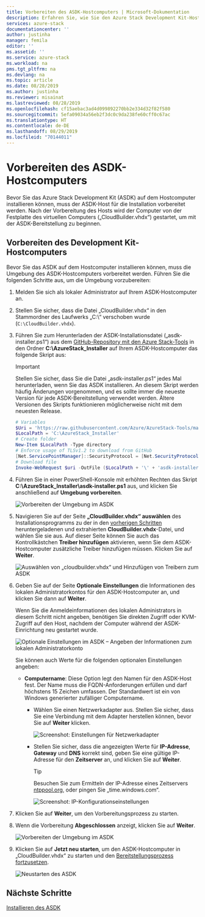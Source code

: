 ```yaml
---
title: Vorbereiten des ASDK-Hostcomputers | Microsoft-Dokumentation
description: Erfahren Sie, wie Sie den Azure Stack Development Kit-Hostcomputer (ASDK) für die ASDK-Installation vorbereiten.
services: azure-stack
documentationcenter: ''
author: justinha
manager: femila
editor: ''
ms.assetid: ''
ms.service: azure-stack
ms.workload: na
pms.tgt_pltfrm: na
ms.devlang: na
ms.topic: article
ms.date: 08/28/2019
ms.author: justinha
ms.reviewer: misainat
ms.lastreviewed: 08/28/2019
ms.openlocfilehash: cf15aebac3ad4d099892270bb2e334d32f82f580
ms.sourcegitcommit: 5efa09034a56eb2f3dc0c9da238fe60cff0c67ac
ms.translationtype: HT
ms.contentlocale: de-DE
ms.lasthandoff: 08/29/2019
ms.locfileid: "70144011"
---
```

# <a name="prepare-the-asdk-host-computer"></a>Vorbereiten des ASDK-Hostcomputers
Bevor Sie das Azure Stack Development Kit (ASDK) auf dem Hostcomputer installieren können, muss der ASDK-Host für die Installation vorbereitet werden. Nach der Vorbereitung des Hosts wird der Computer von der Festplatte des virtuellen Computers („CloudBuilder.vhdx“) gestartet, um mit der ASDK-Bereitstellung zu beginnen.

## <a name="prepare-the-development-kit-host-computer"></a>Vorbereiten des Development Kit-Hostcomputers
Bevor Sie das ASDK auf dem Hostcomputer installieren können, muss die Umgebung des ASDK-Hostcomputers vorbereitet werden. Führen Sie die folgenden Schritte aus, um die Umgebung vorzubereiten:

1. Melden Sie sich als lokaler Administrator auf Ihrem ASDK-Hostcomputer an.
2. Stellen Sie sicher, dass die Datei „CloudBuilder.vhdx“ in den Stammordner des Laufwerks „C:\“ verschoben wurde (`C:\CloudBuilder.vhdx`).
3. Führen Sie zum Herunterladen der ASDK-Installationsdatei („asdk-installer.ps1“) aus dem [GitHub-Repository mit den Azure Stack-Tools](https://github.com/Azure/AzureStack-Tools) in den Ordner **C:\AzureStack_Installer** auf Ihrem ASDK-Hostcomputer das folgende Skript aus:

   > [!IMPORTANT]
   > Stellen Sie sicher, dass Sie die Datei „asdk-installer.ps1“ jedes Mal herunterladen, wenn Sie das ASDK installieren. An diesem Skript werden häufig Änderungen vorgenommen, und es sollte immer die neueste Version für jede ASDK-Bereitstellung verwendet werden. Ältere Versionen des Skripts funktionieren möglicherweise nicht mit dem neuesten Release.

   ```powershell
   # Variables
   $Uri = 'https://raw.githubusercontent.com/Azure/AzureStack-Tools/master/Deployment/asdk-installer.ps1'
   $LocalPath = 'C:\AzureStack_Installer'
   # Create folder
   New-Item $LocalPath -Type directory
   # Enforce usage of TLSv1.2 to download from GitHub
   [Net.ServicePointManager]::SecurityProtocol = [Net.SecurityProtocolType]::Tls12
   # Download file
   Invoke-WebRequest $uri -OutFile ($LocalPath + '\' + 'asdk-installer.ps1')
   ```

4. Führen Sie in einer PowerShell-Konsole mit erhöhten Rechten das Skript **C:\AzureStack_Installer\asdk-installer.ps1** aus, und klicken Sie anschließend auf **Umgebung vorbereiten**.

    ![Vorbereiten der Umgebung im ASDK](media/asdk-prepare-host/1.PNG) 

5. Navigieren Sie auf der Seite **„CloudBuilder.vhdx“ auswählen** des Installationsprogramms zu der in den [vorherigen Schritten](asdk-download.md) heruntergeladenen und extrahierten **CloudBuilder.vhdx**-Datei, und wählen Sie sie aus. Auf dieser Seite können Sie auch das Kontrollkästchen **Treiber hinzufügen** aktivieren, wenn Sie dem ASDK-Hostcomputer zusätzliche Treiber hinzufügen müssen. Klicken Sie auf **Weiter**.  

    ![Auswählen von „cloudbuilder.vhdx“ und Hinzufügen von Treibern zum ASDK](media/asdk-prepare-host/2.PNG)

6. Geben Sie auf der Seite **Optionale Einstellungen** die Informationen des lokalen Administratorkontos für den ASDK-Hostcomputer an, und klicken Sie dann auf **Weiter**.

    Wenn Sie die Anmeldeinformationen des lokalen Administrators in diesem Schritt nicht angeben, benötigen Sie direkten Zugriff oder KVM-Zugriff auf den Host, nachdem der Computer während der ASDK-Einrichtung neu gestartet wurde.

   ![Optionale Einstellungen im ASDK – Angeben der Informationen zum lokalen Administratorkonto](media/asdk-prepare-host/3.PNG)

    Sie können auch Werte für die folgenden optionalen Einstellungen angeben:
    - **Computername**: Diese Option legt den Namen für den ASDK-Host fest. Der Name muss die FQDN-Anforderungen erfüllen und darf höchstens 15 Zeichen umfassen. Der Standardwert ist ein von Windows generierter zufälliger Computername.

        - Wählen Sie einen Netzwerkadapter aus. Stellen Sie sicher, dass Sie eine Verbindung mit dem Adapter herstellen können, bevor Sie auf **Weiter** klicken.

            ![Screenshot: Einstellungen für Netzwerkadapter](media/asdk-prepare-host/step-four-network-adapter.png)

        - Stellen Sie sicher, dass die angezeigten Werte für **IP-Adresse**, **Gateway** und **DNS** korrekt sind, geben Sie eine gültige IP-Adresse für den **Zeitserver** an, und klicken Sie auf **Weiter**.

            >[!TIP]
            >Besuchen Sie zum Ermitteln der IP-Adresse eines Zeitservers [ntppool.org](https://www.ntppool.org/), oder pingen Sie „time.windows.com“. 

            ![Screenshot: IP-Konfigurationseinstellungen](media/asdk-prepare-host/step-five-host-ip-config.png)

7. Klicken Sie auf **Weiter**, um den Vorbereitungsprozess zu starten.
8. Wenn die Vorbereitung **Abgeschlossen** anzeigt, klicken Sie auf **Weiter**.

    ![Vorbereiten der Umgebung im ASDK](media/asdk-prepare-host/4.PNG)

9. Klicken Sie auf **Jetzt neu starten**, um den ASDK-Hostcomputer in „CloudBuilder.vhdx“ zu starten und den [Bereitstellungsprozess fortzusetzen](asdk-install.md).

    ![Neustarten des ASDK](media/asdk-prepare-host/5.PNG)


## <a name="next-steps"></a>Nächste Schritte
[Installieren des ASDK](asdk-install.md)

